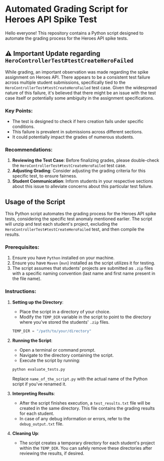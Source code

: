 # Automated Grading Script for Heroes API Spike Test

Hello everyone! This repository contains a Python script designed to automate the grading process for the Heroes API spike tests.

## :warning: Important Update regarding `HeroControllerTest#testCreateHeroFailed`

While grading, an important observation was made regarding the spike assignment on Heroes API. There appears to be a consistent test failure across multiple student submissions, specifically tied to the `HeroControllerTest#testCreateHeroFailed` test case. Given the widespread nature of this failure, it's believed that there might be an issue with the test case itself or potentially some ambiguity in the assignment specifications.

### Key Points:
- The test is designed to check if hero creation fails under specific conditions.
- This failure is prevalent in submissions across different sections.
- It could potentially impact the grades of numerous students.

### Recommendations:
1. **Reviewing the Test Case**: Before finalizing grades, please double-check the `HeroControllerTest#testCreateHeroFailed` test case.
2. **Adjusting Grading**: Consider adjusting the grading criteria for this specific test, to ensure fairness.
3. **Student Communication**: Inform students in your respective sections about this issue to alleviate concerns about this particular test failure.

## Usage of the Script

This Python script automates the grading process for the Heroes API spike tests, considering the specific test anomaly mentioned earlier. The script will unzip and test each student's project, excluding the `HeroControllerTest#testCreateHeroFailed` test, and then compile the results.

### Prerequisites:
1. Ensure you have `Python` installed on your machine.
2. Ensure you have `Maven` (`mvn`) installed as the script utilizes it for testing.
3. The script assumes that students' projects are submitted as `.zip` files with a specific naming convention (last name and first name present in the file name).

### Instructions:

1. **Setting up the Directory**:
    - Place the script in a directory of your choice.
    - Modify the `TEMP_DIR` variable in the script to point to the directory where you've stored the students' `.zip` files. 

    ```python
    TEMP_DIR = "/path/to/your/directory"
    ```

2. **Running the Script**:
    - Open a terminal or command prompt.
    - Navigate to the directory containing the script.
    - Execute the script by running:

    ```bash
    python evaluate_tests.py
    ```

    Replace `name_of_the_script.py` with the actual name of the Python script if you've renamed it.

3. **Interpreting Results**:
    - After the script finishes execution, a `test_results.txt` file will be created in the same directory. This file contains the grading results for each student.
    - In case of any debug information or errors, refer to the `debug_output.txt` file.

4. **Cleaning Up**:
    - The script creates a temporary directory for each student's project within the `TEMP_DIR`. You can safely remove these directories after reviewing the results, if desired.

